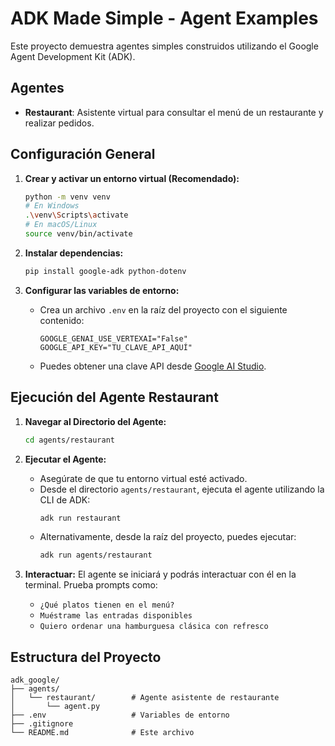 # ADK Made Simple - Agent Examples

Este proyecto demuestra agentes simples construidos utilizando el Google Agent Development Kit (ADK).

## Agentes

- **Restaurant**: Asistente virtual para consultar el menú de un restaurante y realizar pedidos.

## Configuración General

1. **Crear y activar un entorno virtual (Recomendado):**

   ```bash
   python -m venv venv
   # En Windows
   .\venv\Scripts\activate
   # En macOS/Linux
   source venv/bin/activate
   ```

2. **Instalar dependencias:**

   ```bash
   pip install google-adk python-dotenv
   ```

3. **Configurar las variables de entorno:**

   - Crea un archivo `.env` en la raíz del proyecto con el siguiente contenido:
     ```dotenv
     GOOGLE_GENAI_USE_VERTEXAI="False"
     GOOGLE_API_KEY="TU_CLAVE_API_AQUÍ"
     ```
   - Puedes obtener una clave API desde [Google AI Studio](https://aistudio.google.com/app/apikey).

## Ejecución del Agente Restaurant

1. **Navegar al Directorio del Agente:**

   ```bash
   cd agents/restaurant
   ```

2. **Ejecutar el Agente:**

   - Asegúrate de que tu entorno virtual esté activado.
   - Desde el directorio `agents/restaurant`, ejecuta el agente utilizando la CLI de ADK:
     ```bash
     adk run restaurant
     ```
   - Alternativamente, desde la raíz del proyecto, puedes ejecutar:
     ```bash
     adk run agents/restaurant
     ```

3. **Interactuar:** El agente se iniciará y podrás interactuar con él en la terminal. Prueba prompts como:
   - `¿Qué platos tienen en el menú?`
   - `Muéstrame las entradas disponibles`
   - `Quiero ordenar una hamburguesa clásica con refresco`

## Estructura del Proyecto

```
adk_google/
├── agents/
│   └── restaurant/        # Agente asistente de restaurante
│       └── agent.py
├── .env                   # Variables de entorno
├── .gitignore
└── README.md              # Este archivo
```